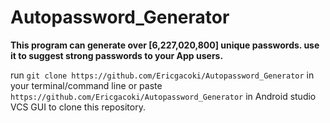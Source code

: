 # Autopassword_Generator
<b>This program can generate over [6,227,020,800] unique passwords. use it to suggest strong passwords to your App users.</b>

run `git clone https://github.com/Ericgacoki/Autopassword_Generator` in your terminal/command line or paste `https://github.com/Ericgacoki/Autopassword_Generator` in Android studio VCS GUI to clone this repository.
